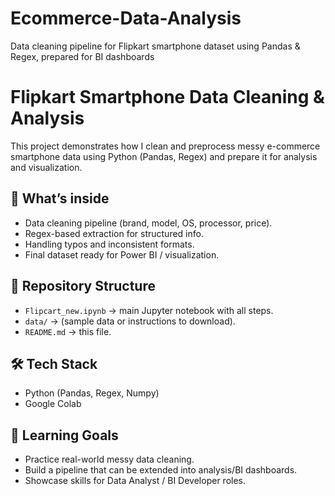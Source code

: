 # Ecommerce-Data-Analysis
Data cleaning pipeline for Flipkart smartphone dataset using Pandas &amp; Regex, prepared for BI dashboards

# Flipkart Smartphone Data Cleaning & Analysis

This project demonstrates how I clean and preprocess messy e-commerce smartphone data
using Python (Pandas, Regex) and prepare it for analysis and visualization.

## 🚀 What’s inside
- Data cleaning pipeline (brand, model, OS, processor, price).
- Regex-based extraction for structured info.
- Handling typos and inconsistent formats.
- Final dataset ready for Power BI / visualization.

## 📂 Repository Structure
- `Flipcart_new.ipynb` → main Jupyter notebook with all steps.
- `data/` → (sample data or instructions to download).
- `README.md` → this file.

## 🛠️ Tech Stack
- Python (Pandas, Regex, Numpy)
- Google Colab  

## 🎯 Learning Goals
- Practice real-world messy data cleaning.
- Build a pipeline that can be extended into analysis/BI dashboards.
- Showcase skills for Data Analyst / BI Developer roles.



